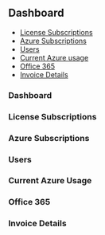 
## Dashboard  
<!-- TOC -->

* [License Subscriptions](/doc/dashboard.md#license-subscriptions)  
* [Azure Subscriptions](/doc/dashboard.md#azure-subscriptions)  
* [Users](/doc/dashboard.md#users)  
* [Current Azure usage](/doc/dashboard.md#current-azure-usage)  
* [Office 365](/doc/dashboard.md#office365)  
* [Invoice Details](/doc/dashboard.md#invoice-details)  
    
<!-- TOC -->
### Dashboard  

### License Subscriptions   

### Azure Subscriptions  

### Users  

### Current Azure Usage  

### Office 365  

### Invoice Details  


